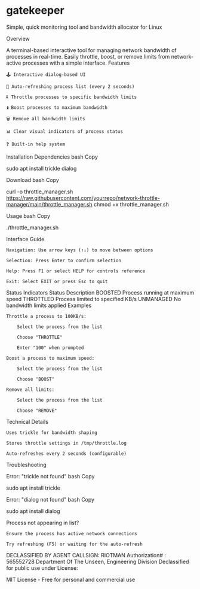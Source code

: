 # gatekeeper
Simple, quick monitoring tool and bandwidth allocator for Linux

Overview

A terminal-based interactive tool for managing network bandwidth of processes in real-time. Easily throttle, boost, or remove limits from network-active processes with a simple interface.
Features

    🕹️ Interactive dialog-based UI

    🔄 Auto-refreshing process list (every 2 seconds)

    ⏬ Throttle processes to specific bandwidth limits

    ⏫ Boost processes to maximum bandwidth

    🗑️ Remove all bandwidth limits

    📊 Clear visual indicators of process status

    ❓ Built-in help system

Installation
Dependencies
bash
Copy

sudo apt install trickle dialog

Download
bash
Copy

curl -o throttle_manager.sh https://raw.githubusercontent.com/yourrepo/network-throttle-manager/main/throttle_manager.sh
chmod +x throttle_manager.sh

Usage
bash
Copy

./throttle_manager.sh

Interface Guide

    Navigation: Use arrow keys (↑↓) to move between options

    Selection: Press Enter to confirm selection

    Help: Press F1 or select HELP for controls reference

    Exit: Select EXIT or press Esc to quit

Status Indicators
Status	Description
BOOSTED	Process running at maximum speed
THROTTLED	Process limited to specified KB/s
UNMANAGED	No bandwidth limits applied
Examples

    Throttle a process to 100KB/s:

        Select the process from the list

        Choose "THROTTLE"

        Enter "100" when prompted

    Boost a process to maximum speed:

        Select the process from the list

        Choose "BOOST"

    Remove all limits:

        Select the process from the list

        Choose "REMOVE"

Technical Details

    Uses trickle for bandwidth shaping

    Stores throttle settings in /tmp/throttle.log

    Auto-refreshes every 2 seconds (configurable)

Troubleshooting

Error: "trickle not found"
bash
Copy

sudo apt install trickle

Error: "dialog not found"
bash
Copy

sudo apt install dialog

Process not appearing in list?

    Ensure the process has active network connections

    Try refreshing (F5) or waiting for the auto-refresh

DECLASSIFIED BY AGENT CALLSIGN: RIOTMAN
Authorization# : 565552728
Department Of The Unseen, Engineering Division
Declassified for public use under License:

MIT License - Free for personal and commercial use
